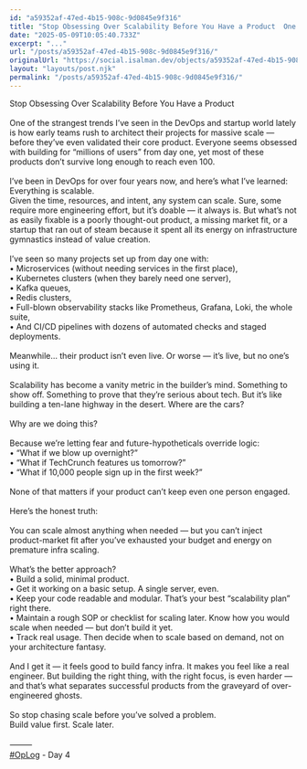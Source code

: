 ```yaml
---
id: "a59352af-47ed-4b15-908c-9d0845e9f316"
title: "Stop Obsessing Over Scalability Before You Have a Product  One of the strangest trends I’ve seen ..."
date: "2025-05-09T10:05:40.733Z"
excerpt: "..."
url: "/posts/a59352af-47ed-4b15-908c-9d0845e9f316/"
originalUrl: "https://social.isalman.dev/objects/a59352af-47ed-4b15-908c-9d0845e9f316"
layout: "layouts/post.njk"
permalink: "/posts/a59352af-47ed-4b15-908c-9d0845e9f316/"
---
```


Stop Obsessing Over Scalability Before You Have a Product<br /><br />One of the strangest trends I’ve seen in the DevOps and startup world lately is how early teams rush to architect their projects for massive scale — before they’ve even validated their core product. Everyone seems obsessed with building for “millions of users” from day one, yet most of these products don’t survive long enough to reach even 100.<br /><br />I’ve been in DevOps for over four years now, and here’s what I’ve learned:<br />Everything is scalable.<br />Given the time, resources, and intent, any system can scale. Sure, some require more engineering effort, but it’s doable — it always is. But what’s not as easily fixable is a poorly thought-out product, a missing market fit, or a startup that ran out of steam because it spent all its energy on infrastructure gymnastics instead of value creation.<br /><br />I’ve seen so many projects set up from day one with:<br />	•	Microservices (without needing services in the first place),<br />	•	Kubernetes clusters (when they barely need one server),<br />	•	Kafka queues,<br />	•	Redis clusters,<br />	•	Full-blown observability stacks like Prometheus, Grafana, Loki, the whole suite,<br />	•	And CI/CD pipelines with dozens of automated checks and staged deployments.<br /><br />Meanwhile… their product isn’t even live. Or worse — it’s live, but no one’s using it.<br /><br />Scalability has become a vanity metric in the builder’s mind. Something to show off. Something to prove that they’re serious about tech. But it’s like building a ten-lane highway in the desert. Where are the cars?<br /><br />Why are we doing this?<br /><br />Because we’re letting fear and future-hypotheticals override logic:<br />	•	“What if we blow up overnight?”<br />	•	“What if TechCrunch features us tomorrow?”<br />	•	“What if 10,000 people sign up in the first week?”<br /><br />None of that matters if your product can’t keep even one person engaged.<br /><br />Here’s the honest truth:<br /><br />You can scale almost anything when needed — but you can’t inject product-market fit after you’ve exhausted your budget and energy on premature infra scaling.<br /><br />What’s the better approach?<br />	•	Build a solid, minimal product.<br />	•	Get it working on a basic setup. A single server, even.<br />	•	Keep your code readable and modular. That’s your best “scalability plan” right there.<br />	•	Maintain a rough SOP or checklist for scaling later. Know how you would scale when needed — but don’t build it yet.<br />	•	Track real usage. Then decide when to scale based on demand, not on your architecture fantasy.<br /><br />And I get it — it feels good to build fancy infra. It makes you feel like a real engineer. But building the right thing, with the right focus, is even harder — and that’s what separates successful products from the graveyard of over-engineered ghosts.<br /><br />So stop chasing scale before you’ve solved a problem.<br />Build value first. Scale later.<br /><br />⸻<br /><a href="https://social.isalman.dev/tag/oplog">#OpLog</a> - Day 4
